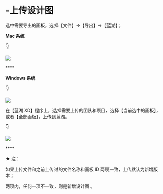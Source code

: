 # -上传设计图

选中需要导出的画板，选择【文件】→【导出】→【蓝湖】；



**Mac 系统**

👇

![](https://images-cdn.shimo.im/1XXJO1deQVw6Xedo/4.png!thumbnail)

\*\*\*\*

**Windows 系统**

👇

 ![](https://images-cdn.shimo.im/7vmKc5srtzEoLOsV/5.png!thumbnail) 



在【蓝湖 XD】程序上，选择需要上传的团队和项目，选择【当前选中的画板】，或者【全部画板】，上传到蓝湖。

👇

![](https://images-cdn.shimo.im/vQB4ZzHNAiAmZgqB/6.gif)

\*\*\*\*

★ 注：

如果上传文件和之前上传过的文件名称和画板 ID 两项一致，上传默认为新增版本；

两项内，任何一项不一致，则是新增设计图 。

